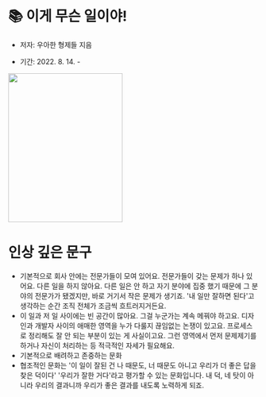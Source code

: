 # 📚 이게 무슨 일이야!

- 저자: 우아한 형제들 지음

- 기간: 2022. 8. 14. -

 <img src = "https://image.aladin.co.kr/product/29620/15/cover500/k552838370_1.jpg" width = "230" height = "300">
<br>

# 인상 깊은 문구

- 기본적으로 회사 안에는 전문가들이 모여 있어요. 전문가들이 갖는 문제가 하나 있어요. 다른 일을 하지 않아요. 다른 일은 안 하고 자기 분야에 집중 했기 때문에 그 분야의 전문가가 됐겠지만, 바로 거기서 작은 문제가 생기죠. '내 일만 잘하면 된다'고 생각하는 순간 조직 전체가 조금씩 흐트러지거든요.
- 이 일과 저 일 사이에는 빈 공간이 많아요. 그걸 누군가는 계속 메꿔야 하고요. 디자인과 개발자 사이의 애매한 영역을 누가 다룰지 끊임없는 논쟁이 있고요. 프로세스로 정리해도 잘 안 되는 부분이 있는 게 사실이고요. 그런 영역에서 먼저 문제제기를 하거나 자신이 처리하는 등 적극적인 자세가 필요해요.
- 기본적으로 배려하고 존중하는 문화
- 협조적인 문화는 '이 일이 잘된 건 나 때문도, 너 때문도 아니고 우리가 더 좋은 답을 찾은 덕이다' '우리가 잘한 거다'라고 평가할 수 있는 문화입니다. 내 덕, 네 탓이 아니라 우리의 결과니까 우리가 좋은 결과를 내도록 노력하게 되죠.
